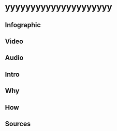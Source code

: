 [//]: <> (U)


# **yyyyyyyyyyyyyyyyyyyyy**

## **Infographic**
[//]: <> (BO-infographic)

[//]: <> (EO-infographic)
## **Video**
[//]: <> (BO-video)

[//]: <> (EO-video)
## **Audio**
[//]: <> (BO-audio)

[//]: <> (EO-audio)
## **Intro**
[//]: <> (BO-intro)


[//]: <> (EO-intro)
## **Why**
[//]: <> (BO-why)

[//]: <> (EO-why)
## **How**
[//]: <> (BO-how)

[//]: <> (EO-how)

## **Sources**
[//]: <> (BO-sources)


[//]: <> (EO-sources)
